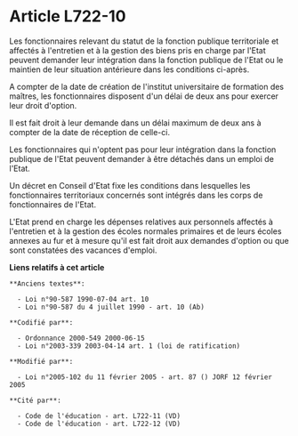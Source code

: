 # Article L722-10

Les fonctionnaires relevant du statut de la fonction publique territoriale et affectés à l'entretien et à la gestion des
biens pris en charge par l'Etat peuvent demander leur intégration dans la fonction publique de l'Etat ou le maintien de leur
situation antérieure dans les conditions ci-après.

A compter de la date de création de l'institut universitaire de formation des maîtres, les fonctionnaires disposent d'un
délai de deux ans pour exercer leur droit d'option.

Il est fait droit à leur demande dans un délai maximum de deux ans à compter de la date de réception de celle-ci.

Les fonctionnaires qui n'optent pas pour leur intégration dans la fonction publique de l'Etat peuvent demander à être
détachés dans un emploi de l'Etat.

Un décret en Conseil d'Etat fixe les conditions dans lesquelles les fonctionnaires territoriaux concernés sont intégrés dans
les corps de fonctionnaires de l'Etat.

L'Etat prend en charge les dépenses relatives aux personnels affectés à l'entretien et à la gestion des écoles normales
primaires et de leurs écoles annexes au fur et à mesure qu'il est fait droit aux demandes d'option ou que sont constatées des
vacances d'emploi.

**Liens relatifs à cet article**

	**Anciens textes**:

	  - Loi n°90-587 1990-07-04 art. 10
	  - Loi n°90-587 du 4 juillet 1990 - art. 10 (Ab)

	**Codifié par**:

	  - Ordonnance 2000-549 2000-06-15
	  - Loi n°2003-339 2003-04-14 art. 1 (loi de ratification)

	**Modifié par**:

	  - Loi n°2005-102 du 11 février 2005 - art. 87 () JORF 12 février 2005

	**Cité par**:

	  - Code de l'éducation - art. L722-11 (VD)
	  - Code de l'éducation - art. L722-12 (VD)
